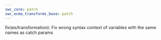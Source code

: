 ```yaml
---
swc_core: patch
swc_ecma_transforms_base: patch
---
```


fix(es/transformation): Fix wrong syntax context of variables with the same names as catch params
